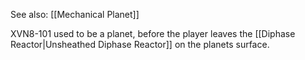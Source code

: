 See also: [[Mechanical Planet]]

XVN8-101 used to be a planet, before the player leaves the [[Diphase Reactor|Unsheathed Diphase Reactor]] on the planets surface.
